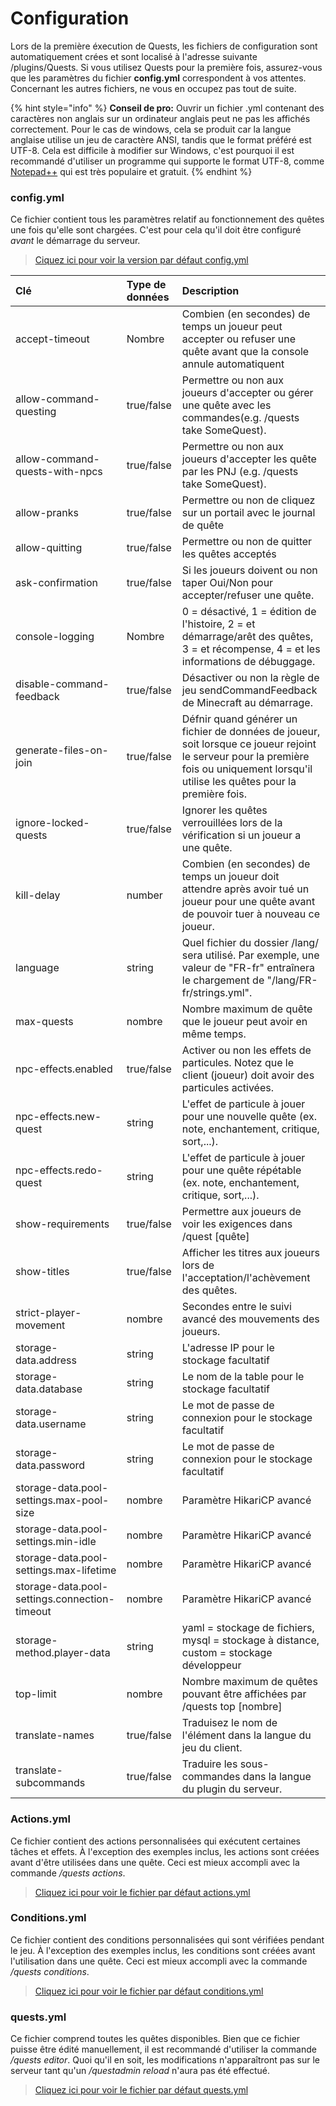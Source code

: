 # Configuration

Lors de la première éxecution de Quests, les fichiers de configuration sont automatiquement crées et sont localisé à l'adresse suivante /plugins/Quests. Si vous utilisez Quests pour la première fois, assurez-vous que les paramètres du fichier **config.yml** correspondent à vos attentes. Concernant les autres fichiers, ne vous en occupez pas tout de suite.

{% hint style="info" %}
**Conseil de pro:** Ouvrir un fichier .yml contenant des caractères non anglais sur un ordinateur anglais peut ne pas les affichés correctement. Pour le cas de windows, cela se produit car la langue anglaise utilise un jeu de caractère ANSI, tandis que le format préféré est UTF-8. Cela est difficile à modifier sur Windows, c'est pourquoi il est recommandé d'utiliser un programme qui supporte le format UTF-8, comme [Notepad++](https://notepad-plus-plus.org/) qui est très populaire et gratuit.
{% endhint %}

### config.yml

Ce fichier contient tous les paramètres relatif au fonctionnement des quêtes une fois qu'elle sont chargées. C'est pour cela qu'il doit être configuré _avant_ le démarrage du serveur.

> [Ciquez ici pour voir la version par défaut config.yml](https://github.com/PikaMug/Quests/blob/master/main/src/main/resources/config.yml)

| Clé | Type de données | Description |
| :--- | :--- | :--- |
| accept-timeout | Nombre | Combien \(en secondes\) de temps un joueur peut accepter ou refuser une quête avant que la console annule automatiquent |
| allow-command-questing | true/false | Permettre ou non aux joueurs d'accepter ou gérer une quête avec les commandes\(e.g. /quests take SomeQuest\). |
| allow-command-quests-with-npcs | true/false | Permettre ou non aux joueurs d'accepter les quête par les PNJ \(e.g. /quests take SomeQuest\). |
| allow-pranks | true/false | Permettre ou non de cliquez sur un portail avec le journal de quête |
| allow-quitting | true/false | Permettre ou non de quitter les quêtes acceptés |
| ask-confirmation | true/false | Si les joueurs doivent ou non taper Oui/Non pour accepter/refuser une quête. |
| console-logging | Nombre | 0 = désactivé, 1 = édition de l'histoire, 2 = et démarrage/arêt des quêtes, 3 = et récompense, 4 = et les informations de débuggage. |
| disable-command-feedback | true/false | Désactiver ou non la règle de jeu sendCommandFeedback de Minecraft au démarrage. |
| generate-files-on-join | true/false | Défnir quand générer un fichier de données de joueur, soit lorsque ce joueur rejoint le serveur pour la première fois ou uniquement lorsqu'il utilise les quêtes pour la première fois. |
| ignore-locked-quests | true/false | Ignorer les quêtes verrouillées lors de la vérification si un joueur a une quête. |
| kill-delay | number | Combien \(en secondes\) de temps un joueur doit attendre après avoir tué un joueur pour une quête avant de pouvoir tuer à nouveau ce joueur. |
| language | string | Quel fichier du dossier /lang/ sera utilisé. Par exemple, une valeur de "FR-fr" entraînera le chargement de "/lang/FR-fr/strings.yml". |
| max-quests | nombre | Nombre maximum de quête que le joueur peut avoir en même temps. |
| npc-effects.enabled | true/false |Activer ou non les effets de particules. Notez que le client (joueur) doit avoir des particules activées. |
| npc-effects.new-quest | string | L'effet de particule à jouer pour une nouvelle quête \(ex. note, enchantement, critique, sort,...\). |
| npc-effects.redo-quest | string | L'effet de particule à jouer pour une quête répétable \(ex. note, enchantement, critique, sort,...\). |
| show-requirements | true/false | Permettre aux joueurs de voir les exigences dans /quest \[quête\] |
| show-titles | true/false | Afficher les titres aux joueurs lors de l'acceptation/l'achèvement des quêtes. |
| strict-player-movement | nombre | Secondes entre le suivi avancé des mouvements des joueurs. |
| storage-data.address | string | L'adresse IP pour le stockage facultatif |
| storage-data.database | string | Le nom de la table pour le stockage facultatif |
| storage-data.username | string | Le mot de passe de connexion pour le stockage facultatif |
| storage-data.password | string | Le mot de passe de connexion pour le stockage facultatif |
| storage-data.pool-settings.max-pool-size | nombre | Paramètre HikariCP avancé |
| storage-data.pool-settings.min-idle | nombre | Paramètre HikariCP avancé |
| storage-data.pool-settings.max-lifetime | nombre | Paramètre HikariCP avancé |
| storage-data.pool-settings.connection-timeout | nombre | Paramètre HikariCP avancé |
| storage-method.player-data | string | yaml = stockage de fichiers, mysql = stockage à distance, custom = stockage développeur|
| top-limit | nombre | Nombre maximum de quêtes pouvant être affichées par /quests top \[nombre\] |
| translate-names | true/false | Traduisez le nom de l'élément dans la langue du jeu du client. |
| translate-subcommands | true/false | Traduire les sous-commandes dans la langue du plugin du serveur. |

### Actions.yml

Ce fichier contient des actions personnalisées qui exécutent certaines tâches et effets. À l'exception des exemples inclus, les actions sont créées avant d'être utilisées dans une quête. Ceci est mieux accompli avec la commande _/quests actions_.

> [Cliquez ici pour voir le fichier par défaut actions.yml](https://github.com/PikaMug/Quests/blob/master/main/src/main/resources/actions.yml)

### Conditions.yml

Ce fichier contient des conditions personnalisées qui sont vérifiées pendant le jeu. À l'exception des exemples inclus, les conditions sont créées avant l'utilisation dans une quête. Ceci est mieux accompli avec la commande _/quests conditions_.

> [Cliquez ici pour voir le fichier par défaut conditions.yml](https://github.com/PikaMug/Quests/blob/master/main/src/main/resources/conditions.yml)

### quests.yml

Ce fichier comprend toutes les quêtes disponibles. Bien que ce fichier puisse être édité manuellement, il est recommandé d'utiliser la commande _/quests editor_. Quoi qu'il en soit, les modifications n'apparaîtront pas sur le serveur tant qu'un _/questadmin reload_ n'aura pas été effectué.

> [Cliquez ici pour voir le fichier par défaut quests.yml](https://github.com/PikaMug/Quests/blob/master/main/src/main/resources/quests.yml)

